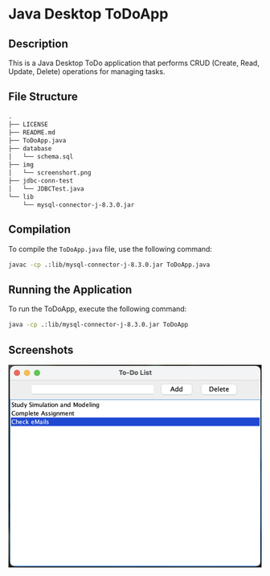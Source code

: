 # Java Desktop ToDoApp

## Description

This is a Java Desktop ToDo application that performs CRUD (Create, Read, Update, Delete) operations for managing tasks.

## File Structure

```
.
├── LICENSE
├── README.md
├── ToDoApp.java
├── database
│   └── schema.sql
├── img
│   └── screenshort.png
├── jdbc-conn-test
│   └── JDBCTest.java
└── lib
    └── mysql-connector-j-8.3.0.jar
```

## Compilation

To compile the `ToDoApp.java` file, use the following command:

```bash
javac -cp .:lib/mysql-connector-j-8.3.0.jar ToDoApp.java
```

## Running the Application

To run the ToDoApp, execute the following command:

```bash
java -cp .:lib/mysql-connector-j-8.3.0.jar ToDoApp
```

## Screenshots

![ToDoApp Screenshot](./img/screenshort.png)

